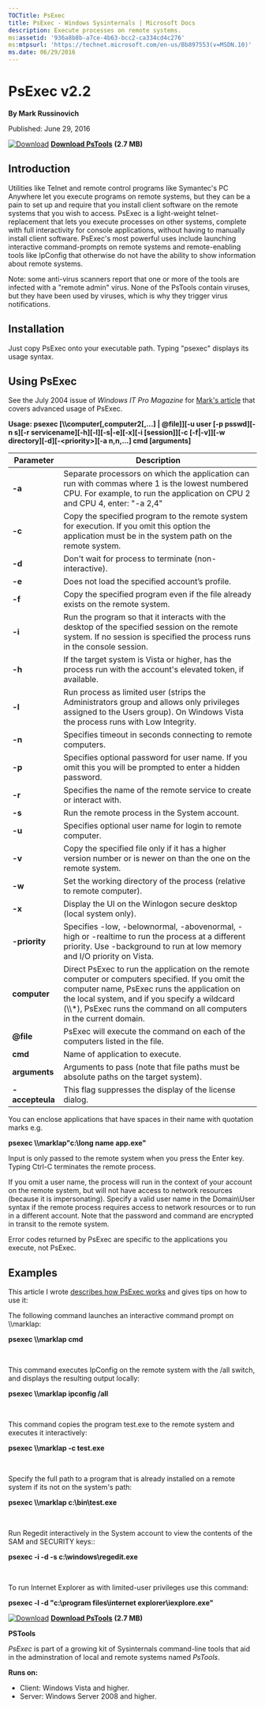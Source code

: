 ```yaml
--- 
TOCTitle: PsExec
title: PsExec - Windows Sysinternals | Microsoft Docs
description: Execute processes on remote systems.
ms:assetid: '936a8b8b-a7ce-4b63-bcc2-ca334cd4c276'
ms:mtpsurl: 'https://technet.microsoft.com/en-us/Bb897553(v=MSDN.10)'
ms.date: 06/29/2016
---
```


PsExec v2.2
============

**By Mark Russinovich**

Published: June 29, 2016

[![Download](/media/landing/sysinternals/download_sm.png)](https://download.sysinternals.com/files/PSTools.zip) [**Download PsTools**](https://download.sysinternals.com/files/PSTools.zip) **(2.7 MB)**


## Introduction

Utilities like Telnet and remote control programs like Symantec's PC
Anywhere let you execute programs on remote systems, but they can be a
pain to set up and require that you install client software on the
remote systems that you wish to access. PsExec is a light-weight
telnet-replacement that lets you execute processes on other systems,
complete with full interactivity for console applications, without
having to manually install client software. PsExec's most powerful uses
include launching interactive command-prompts on remote systems and
remote-enabling tools like IpConfig that otherwise do not have the
ability to show information about remote systems.

Note: some anti-virus scanners report that one or more of the tools are
infected with a "remote admin" virus. None of the PsTools contain
viruses, but they have been used by viruses, which is why they trigger
virus notifications.

## Installation

Just copy PsExec onto your executable path. Typing "psexec" displays its
usage syntax.

## Using PsExec

See the July 2004 issue of *Windows IT Pro Magazine* for [Mark's
article](http://windowsitpro.com/systems-management/psexec) that covers
advanced usage of PsExec.

**Usage: psexec \[\\\\computer\[,computer2\[,...\] | @file\]\]\[-u user
\[-p psswd\]\[-n s\]\[-r servicename\]\[-h\]\[-l\]\[-s|-e\]\[-x\]\[-i
\[session\]\]\[-c \[-f|-v\]\]\[-w
directory\]\[-d\]\[-&lt;priority&gt;\]\[-a n,n,...\] cmd \[arguments\]**

 
|Parameter  |Description  |
|---------|---------|
|  **-a**           | Separate processors on which the application can run with commas where 1 is the lowest numbered CPU. For example, to run the application on CPU 2 and CPU 4, enter: "-a 2,4"|
|  **-c**           | Copy the specified program to the remote system for execution. If you omit this option the application must be in the system path on the remote system.|
|  **-d**           | Don't wait for process to terminate (non-interactive).|
|  **-e**           | Does not load the specified account’s profile.|
|  **-f**           | Copy the specified program even if the file already exists on the remote system.|
|  **-i**           | Run the program so that it interacts with the desktop of the specified session on the remote system. If no session is specified the process runs in the console session.|
|  **-h**           | If the target system is Vista or higher, has the process run with the account's elevated token, if available.|
|  **-l**           | Run process as limited user (strips the Administrators group and allows only privileges assigned to the Users group). On Windows Vista the process runs with Low Integrity.|
|  **-n**           | Specifies timeout in seconds connecting to remote computers.|
|  **-p**           | Specifies optional password for user name. If you omit this you will be prompted to enter a hidden password.|
|  **-r**           | Specifies the name of the remote service to create or interact with.|
|  **-s**           | Run the remote process in the System account.|
|  **-u**           | Specifies optional user name for login to remote computer.|
|  **-v**           | Copy the specified file only if it has a higher version number or is newer on than the one on the remote system.|
|  **-w**           | Set the working directory of the process (relative to remote computer).|
|  **-x**           | Display the UI on the Winlogon secure desktop (local system only).|
|  **-priority**    | Specifies -low, -belownormal, -abovenormal, -high or -realtime to run the process at a different priority. Use -background to run at low memory and I/O priority on Vista.|
|  **computer**     | Direct PsExec to run the application on the remote computer or computers specified. If you omit the computer name, PsExec runs the application on the local system, and if you specify a wildcard (\\\\\*), PsExec runs the command on all computers in the current domain.|
|  **@file**        | PsExec will execute the command on each of the computers listed in the file.|
|  **cmd**          | Name of application to execute.|
|  **arguments**    | Arguments to pass (note that file paths must be absolute paths on the target system).|
|  **-accepteula**  | This flag suppresses the display of the license dialog.

You can enclose applications that have spaces in their name with
quotation marks e.g.

**psexec \\\\marklap"c:\\long name app.exe"**

Input is only passed to the remote system when you press the Enter key.
Typing Ctrl-C terminates the remote process.

If you omit a user name, the process will run in the context of your
account on the remote system, but will not have access to network
resources (because it is impersonating). Specify a valid user name in
the Domain\\User syntax if the remote process requires access to network
resources or to run in a different account. Note that the password and
command are encrypted in transit to the remote system.

Error codes returned by PsExec are specific to the applications you
execute, not PsExec.

## Examples

This article I wrote [describes how PsExec
works](http://windowsitpro.com/systems-management/psexec) and gives tips
on how to use it:

The following command launches an interactive command prompt on
\\\\marklap:

**psexec \\\\marklap cmd**

 

This command executes IpConfig on the remote system with the /all
switch, and displays the resulting output locally:

**psexec \\\\marklap ipconfig /all**

 

This command copies the program test.exe to the remote system and
executes it interactively:

**psexec \\\\marklap -c test.exe**

 

Specify the full path to a program that is already installed on a remote
system if its not on the system's path:

**psexec \\\\marklap c:\\bin\\test.exe**

 

Run Regedit interactively in the System account to view the contents of
the SAM and SECURITY keys::

**psexec -i -d -s c:\\windows\\regedit.exe**

 

To run Internet Explorer as with limited-user privileges use this
command:

**psexec -l -d "c:\\program files\\internet explorer\\iexplore.exe"**

[![Download](/media/landing/sysinternals/download_sm.png)](https://download.sysinternals.com/files/PSTools.zip) [**Download PsTools**](https://download.sysinternals.com/files/PSTools.zip) **(2.7 MB)**
  
**PSTools**

*PsExec* is part of a growing kit of Sysinternals command-line tools
that aid in the adminstration of local and remote systems named
*PsTools*.

**Runs on:**

-   Client: Windows Vista and higher.
-   Server: Windows Server 2008 and higher.



